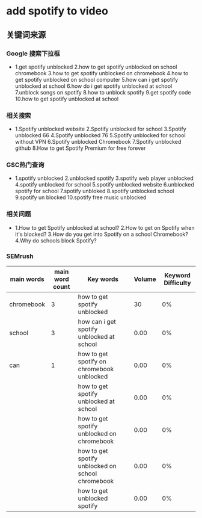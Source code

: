 # add spotify to video

## 关键词来源

### Google 搜索下拉框

- 1.get spotify unblocked
2.how to get spotify unblocked on school chromebook
3.how to get spotify unblocked on chromebook
4.how to get spotify unblocked on school computer
5.how can i get spotify unblocked at school
6.how do i get spotify unblocked at school
7.unblock songs on spotify
8.how to unblock spotify
9.get spotify code
10.how to get spotify unblocked at school

### 相关搜索

- 1.Spotify unblocked website
2.Spotify unblocked for school
3.Spotify unblocked 66
4.Spotify unblocked 76
5.Spotify unblocked for school without VPN
6.Spotify unblocked Chromebook
7.Spotify unblocked github
8.How to get Spotify Premium for free forever

### GSC热门查询

- 1.spotify unblocked
2.unblocked spotify
3.spotify web player unblocked
4.spotify unblocked for school
5.spotify unblocked website
6.unblocked spotify for school
7.spotify unbloked
8.spotify unblocked school
9.spotify un blocked
10.spotify free music unblocked

### 相关问题

- 1.How to get Spotify unblocked at school?
2.How to get on Spotify when it's blocked?
3.How do you get into Spotify on a school Chromebook?
4.Why do schools block Spotify?

### SEMrush

| main words | main word count | Key words | Volume | Keyword Difficulty |
| --- | --- | --- | --- | --- |
| chromebook | 3 | how to get spotify unblocked | 30 | 0% |
| school | 3 | how can i get spotify unblocked at school | 0.00 | 0% |
| can | 1 | how to get spotify on chromebook unblocked | 0.00 | 0% |
|  |  | how to get spotify unblocked at school | 0.00 | 0% |
|  |  | how to get spotify unblocked on chromebook | 0.00 | 0% |
|  |  | how to get spotify unblocked on school chromebook | 0.00 | 0% |
|  |  | how to get unblocked spotify | 0.00 | 0% |
